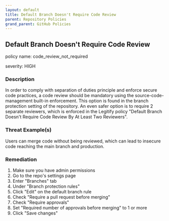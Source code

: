 ```yaml
---
layout: default
title: Default Branch Doesn't Require Code Review
parent: Repository Policies
grand_parent: GitHub Policies
---
```



## Default Branch Doesn't Require Code Review
policy name: code_review_not_required

severity: HIGH

### Description
In order to comply with separation of duties principle and enforce secure code practices, a code review should be mandatory using the source-code-management built-in enforcement. This option is found in the branch protection setting of the repository. An even safer option is to require 2 separate reviewers, which is enforced in the Legitify policy "Default Branch Doesn't Require Code Review By At Least Two Reviewers".

### Threat Example(s)
Users can merge code without being reviewed, which can lead to insecure code reaching the main branch and production.



### Remediation
1. Make sure you have admin permissions
2. Go to the repo's settings page
3. Enter "Branches" tab
4. Under "Branch protection rules"
5. Click "Edit" on the default branch rule
6. Check "Require a pull request before merging"
7. Check "Require approvals"
8. Set "Required number of approvals before merging" to 1 or more
9. Click "Save changes"



